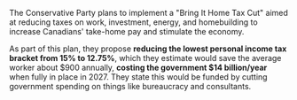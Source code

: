 The Conservative Party plans to implement a "Bring It Home Tax Cut" aimed at reducing taxes on work, investment, energy, and homebuilding to increase Canadians' take-home pay and stimulate the economy.

As part of this plan, they propose **reducing the lowest personal income tax bracket from 15% to 12.75%**, which they estimate would save the average worker about $900 annually, **costing the government $14 billion/year** when fully in place in 2027. They state this would be funded by cutting government spending on things like bureaucracy and consultants.
